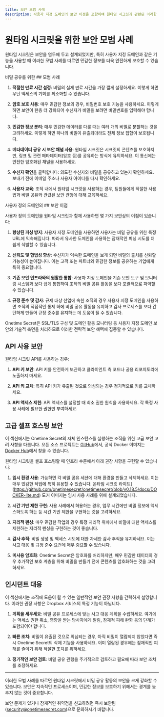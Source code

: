 ```yaml
---
title: 보안 모범 사례
description: 사용자 지정 도메인의 보안 이점을 포함하여 원타임 시크릿과 관련된 이러한 모범 사례를 통해 비밀 공유 보안을 강화하세요.
---
```


# 원타임 시크릿을 위한 보안 모범 사례

원타임 시크릿은 보안을 염두에 두고 설계되었지만, 특히 사용자 지정 도메인과 같은 기능을 사용할 때 이러한 모범 사례를 따르면 민감한 정보를 더욱 안전하게 보호할 수 있습니다.

비밀 공유를 위한 ## 모범 사례

1. **적절한 만료 시간 설정**: 비밀의 실제 만료 시간을 가장 짧게 설정하세요. 이렇게 하면 무단 액세스의 기회를 최소화할 수 있습니다.

2. **암호 보호 사용**: 매우 민감한 정보의 경우, 비밀번호 보호 기능을 사용하세요. 이렇게 하면 보안이 한층 더 강화되어 수신자가 비밀을 보려면 비밀번호를 입력해야 합니다.

3. **민감한 정보 분리**: 매우 민감한 데이터를 다룰 때는 여러 개의 비밀로 분할하는 것을 고려하세요. 이렇게 하면 하나의 비밀이 유출되더라도 전체 정보 집합이 보호됩니다.

4. **메타데이터 공유 시 보안 채널 사용**: 원타임 시크릿은 시크릿의 콘텐츠를 보호하지만, 링크 및 관련 메타데이터(암호 등)를 공유하는 방식에 유의하세요. 이 통신에는 안전한 암호화된 채널을 사용하세요.

5. **수신자 확인**을 클릭합니다: 의도한 수신자와 비밀을 공유하고 있는지 확인하세요. 보내기 전에 이메일 주소나 사용자 아이디를 다시 확인하세요.

6. **사용자 교육**: 조직 내에서 원타임 시크릿을 사용하는 경우, 팀원들에게 적절한 사용법과 비밀 공유와 관련된 보안 관행에 대해 교육하세요.

사용자 정의 도메인의 ## 보안 이점

사용자 정의 도메인을 원타임 시크릿과 함께 사용하면 몇 가지 보안상의 이점이 있습니다:

1. **향상된 피싱 방지**: 사용자 지정 도메인을 사용하면 사용자는 비밀 공유를 위한 특정 URL에 익숙해집니다. 따라서 유사한 도메인을 사용하는 잠재적인 피싱 시도를 더 쉽게 식별할 수 있습니다.

2. **신뢰도 및 합법성 향상**: 수신자가 익숙한 도메인을 보게 되면 비밀의 출처를 신뢰할 가능성이 높아집니다. 이는 고객 또는 파트너와 민감한 정보를 공유하는 기업에게 특히 중요합니다.

3. **기존 보안 인프라와의 원활한 통합**: 사용자 지정 도메인을 기존 보안 도구 및 모니터링 시스템과 보다 쉽게 통합하여 조직의 비밀 공유 활동을 보다 포괄적으로 파악할 수 있습니다.

4. **규정 준수 및 감사**: 규제 대상 산업에 속한 조직의 경우 사용자 지정 도메인을 사용하면 조직의 직접적인 통제 하에 비밀 공유 활동을 유지하고 감사 프로세스를 보다 간단하게 만들어 규정 준수를 유지하는 데 도움이 될 수 있습니다.

Onetime Secret은 SSL/TLS 구성 및 도메인 활동 모니터링 등 사용자 지정 도메인 보안의 기술적 측면을 처리하므로 이러한 전략적 보안 혜택에 집중할 수 있습니다.

## API 사용 보안

원타임 시크릿 API를 사용하는 경우:

1. **API 키 보안**: API 키를 안전하게 보관하고 클라이언트 측 코드나 공용 리포지토리에 노출하지 마세요.

2. **API 키 교체**: 특히 API 키가 유출된 것으로 의심되는 경우 정기적으로 키를 교체하세요.

3. **API 액세스 제한**: API 액세스를 설정할 때 최소 권한 원칙을 사용하세요. 각 특정 사용 사례에 필요한 권한만 부여하세요.

## 고급 셀프 호스팅 보안

이 섹션에서는 Onetime Secret의 자체 인스턴스를 실행하는 조직을 위한 고급 보안 고려 사항을 다룹니다. 오픈 소스 프로젝트는 [GitHub](https://github.com/onetimesecret/onetimesecret)에서, 공식 Docker 이미지는 [Docker Hub](https://hub.docker.com/r/onetimesecret/onetimesecret)에서 찾을 수 있습니다.

원타임 시크릿을 셀프 호스팅할 때 인프라 수준에서 아래 권장 사항을 구현할 수 있습니다:

1. **임시 환경 사용**: 가능하면 각 비밀 공유 세션에 대해 환경을 만들고 삭제하세요. 이는 매우 민감한 작업에 특히 유용할 수 있습니다. 온타임 시크릿 라이트](https://github.com/onetimesecret/onetimesecret/blob/v0.18.5/docs/DOCKER-lite.md) 도커 이미지는 임시 사용 사례를 위해 설계되었습니다.

2. **시간 기반 제한 구현**: 사용 사례에서 허용하는 경우, 업무 시간에만 비밀 정보에 액세스하도록 하는 등 시간 기반 제한을 구현하는 것을 고려하세요.

3. **지리적 펜싱**: 매우 민감한 작업의 경우 특정 지리적 위치에서 비밀에 대한 액세스를 제한하는 지리적 펜싱을 구현하는 것이 좋습니다.

4. **감사 추적**: 비밀 생성 및 액세스 시도에 대한 자세한 감사 추적을 유지하세요. 이는 사고 대응 및 규정 준수 요건에 매우 중요할 수 있습니다.

5. **미사용 암호화**: Onetime Secret은 암호화를 처리하지만, 매우 민감한 데이터의 경우 추가적인 보호 계층을 위해 비밀을 만들기 전에 콘텐츠를 암호화하는 것을 고려하세요.


## 인시던트 대응

이 섹션에서는 조직에 도움이 될 수 있는 일반적인 보안 권장 사항을 간략하게 설명합니다. 이러한 권장 사항은 Dropbox 서비스의 특정 기능이 아닙니다.

1. **계획을 세우세요**: 비밀 공유 프로세스에 맞는 사고 대응 계획을 수립하세요. 여기에는 액세스 권한 취소, 영향을 받는 당사자에게 알림, 잠재적 피해 완화 등의 단계가 포함되어야 합니다.

2. **빠른 조치**: 비밀이 유출된 것으로 의심되는 경우, 아직 비밀이 열람되지 않았다면 즉시 Onetime Secret의 삭제 기능을 사용하세요. 이미 열람된 경우에는 잠재적인 피해를 줄이기 위해 적절한 조치를 취하세요.

3. **정기적인 보안 검토**: 비밀 공유 관행을 주기적으로 검토하고 필요에 따라 보안 조치를 조정하세요.

---

이러한 모범 사례를 따르면 원타임 시크릿에서 비밀 공유 활동의 보안을 크게 강화할 수 있습니다. 보안은 지속적인 프로세스이며, 민감한 정보를 보호하기 위해서는 경계를 늦추지 않는 것이 중요합니다.

보안 문제가 있거나 잠재적인 취약점을 신고하려면 즉시 보안팀(security@onetimesecret.com)으로 문의하시기 바랍니다.
